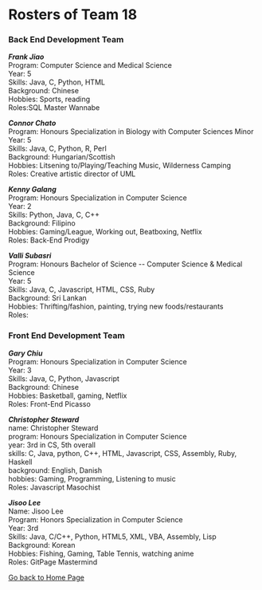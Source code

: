 # Rosters of Team 18

### Back End Development Team

**_Frank Jiao_**<br>
Program: Computer Science and Medical Science<br>
Year: 5<br>
Skills: Java, C, Python, HTML<br>
Background: Chinese<br>
Hobbies: Sports, reading<br>
Roles:SQL Master Wannabe<br>

**_Connor Chato_**<br>
Program: Honours Specialization in Biology with Computer Sciences Minor<br>
Year: 5<br>
Skills: Java, C, Python, R, Perl<br>
Background: Hungarian/Scottish<br>
Hobbies: Litsening to/Playing/Teaching Music, Wilderness Camping<br>
Roles: Creative artistic director of UML<br>

**_Kenny Galang_**<br>
Program: Honours Specialization in Computer Science<br>
Year: 2<br>
Skills: Python, Java, C, C++<br>
Background: Filipino<br>
Hobbies: Gaming/League, Working out, Beatboxing, Netflix<br>
Roles: Back-End Prodigy <br>

**_Valli Subasri_**<br>
Program: Honours Bachelor of Science -- Computer Science & Medical Science<br>
Year: 5<br>
Skills: Java, C, Javascript, HTML, CSS, Ruby<br>
Background: Sri Lankan<br>
Hobbies: Thrifting/fashion, painting, trying new foods/restaurants<br>
Roles:<br>

### Front End Development Team

**_Gary Chiu_**<br>
Program: Honours Specialization in Computer Science<br>
Year: 3<br>
Skills: Java, C, Python, Javascript<br>
Background: Chinese<br>
Hobbies: Basketball, gaming, Netflix<br>
Roles: Front-End Picasso <br>

**_Christopher Steward_**<br>
name: Christopher Steward<br>
program: Honours Specialization in Computer Science<br>
year: 3rd in CS, 5th overall<br>
skills: C, Java, python, C++, HTML, Javascript, CSS, Assembly, Ruby, Haskell<br>
background: English, Danish<br>
hobbies: Gaming, Programming, Listening to music<br>
Roles: Javascript Masochist<br>

**_Jisoo Lee_**<br>
Name: Jisoo Lee<br>
Program: Honors Specialization in Computer Science<br>
Year: 3rd<br>
Skills: Java, C/C++, Python, HTML5, XML, VBA, Assembly, Lisp<br>
Background: Korean<br>
Hobbies: Fishing, Gaming, Table Tennis, watching anime<br>
Roles: GitPage Mastermind<br>

[Go back to Home Page](../README.md)
